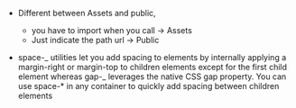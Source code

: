 -   Different between Assets and public,

    -   you have to import when you call -> Assets
    -   Just indicate the path url -> Public

*   space-_ utilities let you add spacing to elements by internally applying a margin-right or margin-top to children elements except for the first child element whereas gap-_ leverages the native CSS gap property. You can use space-\* in any container to quickly add spacing between children elements
